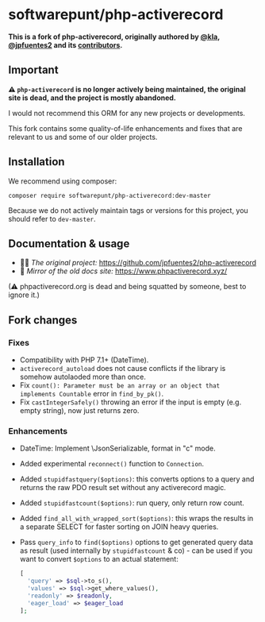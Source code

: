 # softwarepunt/php-activerecord

**This is a fork of php-activerecord, originally authored by [@kla](https://github.com/kla), [@jpfuentes2](https://github.com/jpfuentes2) and its [contributors](https://github.com/kla/php-activerecord/contributors).**    

## Important

**⚠ `php-activerecord` is no longer actively being maintained, the original site is dead, and the project is mostly abandoned.**

I would not recommend this ORM for any new projects or developments.

This fork contains some quality-of-life enhancements and fixes that are relevant to us and some of our older projects.

## Installation

We recommend using composer:

    composer require softwarepunt/php-activerecord:dev-master

Because we do not actively maintain tags or versions for this project, you should refer to `dev-master`. 

## Documentation & usage

- 👨‍💻 *The original project:* https://github.com/jpfuentes2/php-activerecord
- 📕 *Mirror of the old docs site:* https://www.phpactiverecord.xyz/

(⚠ phpactiverecord.org is dead and being squatted by someone, best to ignore it.)

## Fork changes

### Fixes

- Compatibility with PHP 7.1+ (DateTime).
- `activerecord_autoload` does not cause conflicts if the library is somehow autolaoded more than once.
- Fix `count(): Parameter must be an array or an object that implements Countable` error in `find_by_pk()`.
- Fix `castIntegerSafely()` throwing an error if the input is empty (e.g. empty string), now just returns zero.
 
### Enhancements

- DateTime: Implement \JsonSerializable, format in "c" mode.
- Added experimental `reconnect()` function to `Connection`.
- Added `stupidfastquery($options)`: this converts options to a query and returns the raw PDO result set without any activerecord magic.
- Added `stupidfastcount($options)`: run query, only return row count. 
- Added `find_all_with_wrapped_sort($options)`: this wraps the results in a separate SELECT for faster sorting on JOIN heavy queries.
- Pass `query_info` to `find($options)` options to get generated query data as result (used internally by `stupidfastcount` & co) - can be used if you want to convert `$options` to an actual statement: 

    ```php
    [
      'query' => $sql->to_s(),
      'values' => $sql->get_where_values(),
      'readonly' => $readonly,
      'eager_load' => $eager_load
    ];
    ``` 
